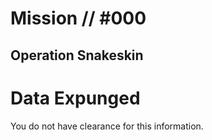 # Mission // #000
## Operation Snakeskin

# Data Expunged
You do not have clearance for this information.